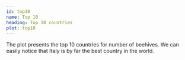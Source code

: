 ```yaml
---
id: top10
name: Top 10
heading: Top 10 countries
plot: top10
---
```


The plot presents the top 10 countries for number of beehives. We can easily notice that Italy is by far the best country in the world. 